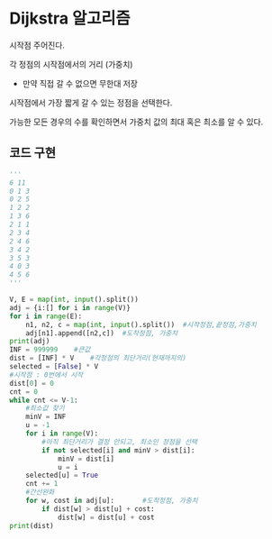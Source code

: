 # Dijkstra 알고리즘

시작점 주어진다.

각 정점의 시작점에서의 거리 (가중치)

- 만약 직접 갈 수 없으면 무한대 저장

시작점에서 가장 짧게 갈 수 있는 정점을 선택한다.

가능한 모든 경우의 수를 확인하면서 가중치 값의 최대 혹은 최소를 알 수 있다.



## 코드 구현

```python
'''
6 11
0 1 3
0 2 5
1 2 2
1 3 6
2 1 1
2 3 4
2 4 6
3 4 2
3 5 3
4 0 3
4 5 6
'''

V, E = map(int, input().split())
adj = {i:[] for i in range(V)}
for i in range(E):
    n1, n2, c = map(int, input().split())  #시작정점,끝정점,가중치
    adj[n1].append([n2,c])  #도착정점, 가중치
print(adj)
INF = 999999    #큰값
dist = [INF] * V    #각정점의 최단거리(현재까지의)
selected = [False] * V
#시작점 : 0번에서 시작
dist[0] = 0
cnt = 0
while cnt <= V-1:
    #최소값 찾기
    minV = INF
    u = -1
    for i in range(V):
        #아직 최단거리가 결정 안되고, 최소인 정점을 선택
        if not selected[i] and minV > dist[i]:
            minV = dist[i]
            u = i
    selected[u] = True
    cnt += 1
    #간선완화
    for w, cost in adj[u]:       #도착정점, 가중치
        if dist[w] > dist[u] + cost:
            dist[w] = dist[u] + cost
print(dist)
```

